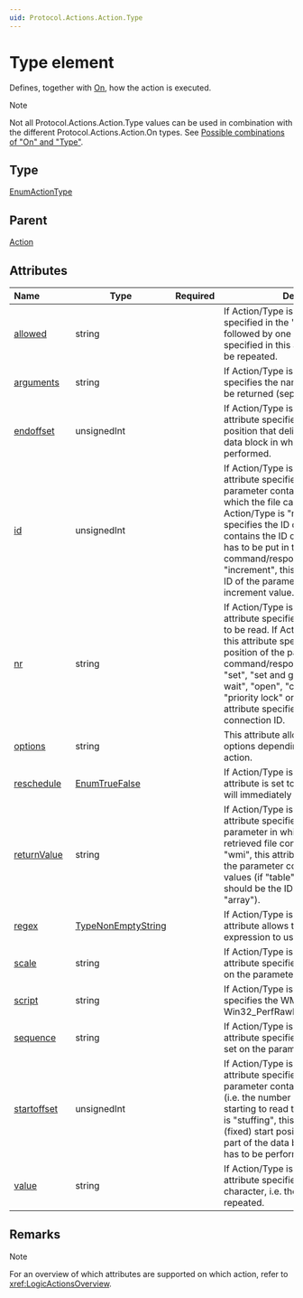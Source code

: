 ```yaml
---
uid: Protocol.Actions.Action.Type
---
```


# Type element

Defines, together with [On](xref:Protocol.Actions.Action.On), how the action is executed.

> [!NOTE]
> Not all Protocol.Actions.Action.Type values can be used in combination with the different Protocol.Actions.Action.On types. See [Possible combinations of "On" and "Type"](xref:LogicActionsOverview).

## Type

[EnumActionType](xref:Protocol-EnumActionType)

## Parent

[Action](xref:Protocol.Actions.Action)

## Attributes

|Name&nbsp;&nbsp;&nbsp;&nbsp;&nbsp;&nbsp;&nbsp;&nbsp;&nbsp;&nbsp;&nbsp;|Type|Required|Description|
|--- |--- |--- |--- |
|[allowed](xref:Protocol.Actions.Action.Type-allowed)|string||If Action/Type is "stuffing": If the byte specified in the "value" attribute is followed by one of the characters specified in this attribute, then it will not be repeated.|
|[arguments](xref:Protocol.Actions.Action.Type-arguments)|string||If Action/Type is "wmi", this attribute specifies the names of the columns to be returned (separated by semicolons).|
|[endoffset](xref:Protocol.Actions.Action.Type-endoffset)|unsignedInt||If Action/Type is "stuffing", this attribute specifies the (fixed) end position that delimits the part of the data block in which stuffing has to be performed.|
|[id](xref:Protocol.Actions.Action.Type-id)|unsignedInt||If Action/Type is "read file", this attribute specifies the ID of the parameter containing the directory in which the file can be found. If Action/Type is "replace", this attribute specifies the ID of the parameter that contains the ID of the parameter that has to be put in the command/response. If Action/Type is "increment", this attribute specifies the ID of the parameter that holds the increment value.|
|[nr](xref:Protocol.Actions.Action.Type-nr)|string||If Action/Type is "read file", this attribute specifies the number of bytes to be read. If Action/Type is "replace", this attribute specifies the (0-based) position of the parameter in the command/response. If Action/Type is "set", "set and get with wait", "set with wait", "open", "close", "lock", "unlock", "priority lock" or "priority unlock", this attribute specifies the (0-based) connection ID.|
|[options](xref:Protocol.Actions.Action.Type-options)|string||This attribute allows defining different options depending on the type of action.|
|[reschedule](xref:Protocol.Actions.Action.Type-reschedule)|[EnumTrueFalse](xref:Protocol-EnumTrueFalse)||If Action/Type is "restart timer" and this attribute is set to "true", then the timer will immediately start again.<!-- RN 9189 -->|
|[returnValue](xref:Protocol.Actions.Action.Type-returnValue)|string||If Action/Type is "read file", this attribute specifies the ID of the parameter in which to store the retrieved file content. If Action/Type is "wmi", this attribute specifies the ID of the parameter containing the returned values (if "table" is set to "true", this ID should be the ID of a parameter of type "array").|
|[regex](xref:Protocol.Actions.Action.Type-regex)|[TypeNonEmptyString](xref:Protocol-TypeNonEmptyString)||If Action/Type is "aggregate", this attribute allows to specify the regular expression to use for filtering.|
|[scale](xref:Protocol.Actions.Action.Type-scale)|string||If Action/Type is "set info", this attribute specifies the scale to be set on the parameter.|
|[script](xref:Protocol.Actions.Action.Type-script)|string||If Action/Type is "wmi", this attribute specifies the WMI class (e.g. Win32_PerfRawData_PerfOS_Memory).|
|[sequence](xref:Protocol.Actions.Action.Type-sequence)|string||If Action/Type is "set info", this attribute specifies the sequence to be set on the parameter.|
|[startoffset](xref:Protocol.Actions.Action.Type-startoffset)|unsignedInt||If Action/Type is "read file", this attribute specifies the ID of the parameter containing the start offset (i.e. the number of bytes to skip before starting to read the file). If Action/Type is "stuffing", this attribute specifies the (fixed) start position that delimits the part of the data block in which stuffing has to be performed.|
|[value](xref:Protocol.Actions.Action.Type-value)|string||If Action/Type is "stuffing", this attribute specifies the actual stuffing character, i.e. the byte that has to be repeated.|

## Remarks

> [!NOTE]
> For an overview of which attributes are supported on which action, refer to <xref:LogicActionsOverview>.
